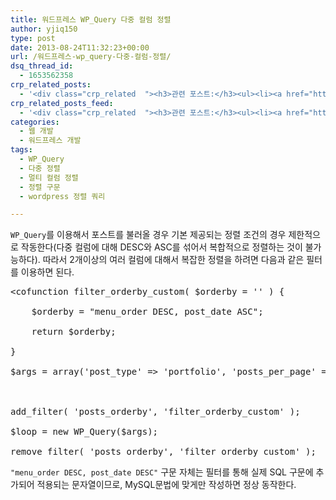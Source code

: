 ```yaml
---
title: 워드프레스 WP_Query 다중 컬럼 정렬
author: yjiq150
type: post
date: 2013-08-24T11:32:23+00:00
url: /워드프레스-wp_query-다중-컬럼-정렬/
dsq_thread_id:
  - 1653562358
crp_related_posts:
  - '<div class="crp_related  "><h3>관련 포스트:</h3><ul><li><a href="https://www.letmecompile.com/mysql-innodb-lock-deadlock/"     class="post-763"><span class="crp_title">MySQL InnoDB lock & deadlock 이해하기</span></a></li><li><a href="https://www.letmecompile.com/mysql-innodb-auto-increment-%ec%84%b1%eb%8a%a5-%ec%b5%9c%ec%a0%81%ed%99%94/"     class="post-750"><span class="crp_title">MySQL - InnoDB Auto Increment 성능 최적화</span></a></li><li><a href="https://www.letmecompile.com/shotcut-linux-server-video-generation/"     class="post-753"><span class="crp_title">Shotcut을 이용하여 리눅스 서버에서 템플릿 기반의 동영상 만들기</span></a></li><li><a href="https://www.letmecompile.com/chrome-extension-with-react/"     class="post-776"><span class="crp_title">크롬 익스텐션 개발 + 리액트 적용하기</span></a></li><li><a href="https://www.letmecompile.com/mac-app-recommendation-for-developer/"     class="post-836"><span class="crp_title">개발자를 위한 필수 맥 앱(Mac App) 10선</span></a></li></ul><div class="crp_clear"></div></div>'
crp_related_posts_feed:
  - '<div class="crp_related  "><h3>관련 포스트:</h3><ul><li><a href="https://www.letmecompile.com/mysql-innodb-lock-deadlock/"     class="post-763"><span class="crp_title">MySQL InnoDB lock & deadlock 이해하기</span></a></li><li><a href="https://www.letmecompile.com/mysql-innodb-auto-increment-%ec%84%b1%eb%8a%a5-%ec%b5%9c%ec%a0%81%ed%99%94/"     class="post-750"><span class="crp_title">MySQL - InnoDB Auto Increment 성능 최적화</span></a></li><li><a href="https://www.letmecompile.com/shotcut-linux-server-video-generation/"     class="post-753"><span class="crp_title">Shotcut을 이용하여 리눅스 서버에서 템플릿 기반의 동영상 만들기</span></a></li><li><a href="https://www.letmecompile.com/chrome-extension-with-react/"     class="post-776"><span class="crp_title">크롬 익스텐션 개발 + 리액트 적용하기</span></a></li><li><a href="https://www.letmecompile.com/mac-app-recommendation-for-developer/"     class="post-836"><span class="crp_title">개발자를 위한 필수 맥 앱(Mac App) 10선</span></a></li></ul><div class="crp_clear"></div></div>'
categories:
  - 웹 개발
  - 워드프레스 개발
tags:
  - WP_Query
  - 다중 정렬
  - 멀티 컬럼 정렬
  - 정렬 구문
  - wordpress 정렬 쿼리

---
```

`WP_Query`를 이용해서 포스트를 불러올 경우 기본 제공되는 정렬 조건의 경우 제한적으로 작동한다(다중 컬럼에 대해 DESC와 ASC를 섞어서 복합적으로 정렬하는 것이 불가능하다). 따라서 2개이상의 여러 컬럼에 대해서 복잡한 정렬을 하려면 다음과 같은 필터를 이용하면 된다.

<pre>&lt;cofunction filter_orderby_custom( $orderby = '' ) {

    $orderby = "menu_order DESC, post_date ASC";

    return $orderby;

}

$args = array('post_type' =&gt; 'portfolio', 'posts_per_page' =&gt; -1);  



add_filter( 'posts_orderby', 'filter_orderby_custom' ); 

$loop = new WP_Query($args);

remove_filter( 'posts_orderby', 'filter_orderby_custom' ); 
</pre>

`"menu_order DESC, post_date DESC"` 구문 자체는 필터를 통해 실제 SQL 구문에 추가되어 적용되는 문자열이므로, MySQL문법에 맞게만 작성하면 정상 동작한다.